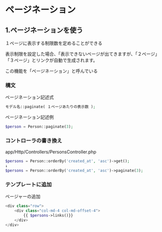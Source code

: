 # ページネーション

## 1.ページネーションを使う

１ページに表示する制限数を定めることができる

表示制限を設定した場合、「表示できないページが出てきますが、「２ページ」「３ページ」とリンクが自動で生成されます。

この機能を「ページネーション」と呼んでいる

### 構文

ページネーション記述式

```php
モデル名::paginate( １ページあたりの表示数 );
```

ページネーション記述例

```php
$person = Person::paginate(3);
```

### コントローラの書き換え

app/Http/Controllers/PersonsController.php

```php
$persons = Person::orderBy('created_at', 'asc')->get();
↓
$persons = Person::orderBy('created_at', 'asc')->paginate(3);
```

### テンプレートに追加

ページャーの追加

```php
<div class="row">
    <div class="col-md-4 col-md-offset-4">
        {{ $persons->links()}}
    </div>
</div>
```
